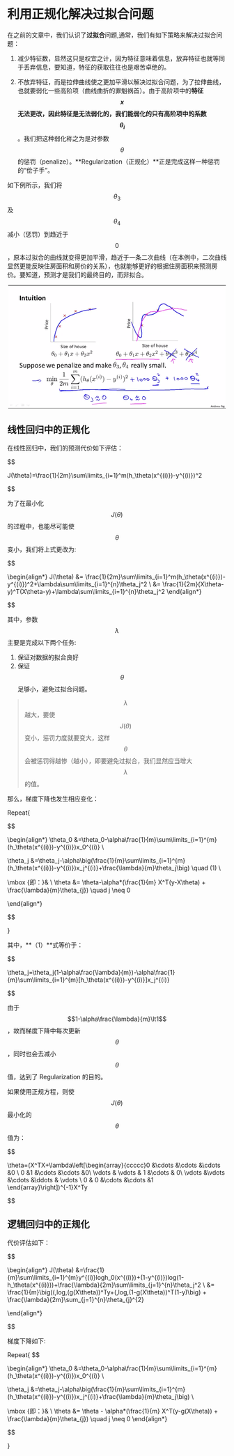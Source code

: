 利用正规化解决过拟合问题
=================

在之前的文章中，我们认识了**过拟合**问题,通常，我们有如下策略来解决过拟合问题：

1. 减少特征数，显然这只是权宜之计，因为特征意味着信息，放弃特征也就等同于丢弃信息，要知道，特征的获取往往也是艰苦卓绝的。

2. 不放弃特征，而是拉伸曲线使之更加平滑以解决过拟合问题，为了拉伸曲线，也就要弱化一些高阶项（曲线曲折的罪魁祸首）。由于高阶项中的**特征 $$x$$ **无法更改，因此特征是无法弱化的，我们能弱化的只有高阶项中的**系数 $$\theta_i$$**。我们把这种弱化称之为是对参数 $$\theta$$ 的惩罚（penalize）。**Regularization（正规化）**正是完成这样一种惩罚的“侩子手”。

如下例所示，我们将 $$\theta_3$$ 及 $$\theta_4$$ 减小（惩罚）到趋近于 $$0$$，原本过拟合的曲线就变得更加平滑，趋近于一条二次曲线（在本例中，二次曲线显然更能反映住房面积和房价的关系），也就能够更好的根据住房面积来预测房价。要知道，预测才是我们的最终目的，而非拟合。

<div style="text-align:center">
<img src="../attachments/正规化.png" width="500"></img>
</div>

线性回归中的正规化
---------------

在线性回归中，我们的预测代价如下评估：

$$

J(\theta)=\frac{1}{2m}\sum\limits_{i=1}^m(h_\theta(x^{(i)})-y^{(i)})^2

$$

为了在最小化 $$J(\theta)$$ 的过程中，也能尽可能使 $$\theta$$ 变小，我们将上式更改为:

$$

\begin{align*}
J(\theta) &= \frac{1}{2m}\sum\limits_{i=1}^m(h_\theta(x^{(i)})-y^{(i)})^2+\lambda\sum\limits_{i=1}^{n}\theta_j^2 \\
&= \frac{1}{2m}(X\theta-y)^T(X\theta-y)+\lambda\sum\limits_{i=1}^{n}\theta_j^2
\end{align*}

$$

其中，参数 $$\lambda$$ 主要是完成以下两个任务:

1. 保证对数据的拟合良好
2. 保证 $$\theta$$ 足够小，避免过拟合问题。

>$$\lambda$$ 越大，要使 $$J(\theta)$$ 变小，惩罚力度就要变大，这样 $$\theta$$ 会被惩罚得越惨（越小），即要避免过拟合，我们显然应当增大 $$\lambda$$ 的值。

那么，梯度下降也发生相应变化：

Repeat{

$$

\begin{align*}
\theta_0 &=\theta_0-\alpha\frac{1}{m}\sum\limits_{i=1}^{m}(h_\theta(x^{(i)})-y^{(i)})x_0^{(i)} \\

\theta_j &=\theta_j-\alpha\big(\frac{1}{m}\sum\limits_{i=1}^{m}(h_\theta(x^{(i)})-y^{(i)})x_j^{(i)}+\frac{\lambda}{m}\theta_j\big) \quad (1) \\

\mbox {即：}& \\
\theta &= \theta-\alpha*(\frac{1}{m} X^T(y-X\theta) + \frac{\lambda}{m}\theta_{j}) \quad j \neq 0

\end{align*}

$$

}

其中，**（1）**式等价于：

$$

\theta_j=\theta_j(1-\alpha\frac{\lambda}{m})-\alpha\frac{1}{m}\sum\limits_{i=1}^{m}[h_\theta(x^{(i)})-y^{(i)}]x_j^{(i)}

$$

由于 $$1-\alpha\frac{\lambda}{m}\lt1$$，故而梯度下降中每次更新 $$\theta$$，同时也会去减小 $$\theta$$ 值，达到了 Regularization 的目的。

如果使用正规方程，则使 $$J(\theta)$$ 最小化的 $$\theta$$ 值为：

$$

\theta=(X^TX+\lambda\left[\begin{array}{ccccc}0 &\cdots &\cdots &\cdots &0 \\ 0 &1 &\cdots &\cdots &0\\ \vdots & \vdots & 1 &\cdots & 0\\ \vdots &\vdots &\cdots &\ddots & \vdots \\ 0 & 0 &\cdots &\cdots &1 \end{array}\right])^{-1}X^Ty

$$

逻辑回归中的正规化
----------------

代价评估如下：

$$

\begin{align*}
J(\theta) &=\frac{1}{m}\sum\limits_{i=1}^{m}y^{(i)}logh_0(x^{(i)})+(1-y^{(i)})log(1-h_\theta(x^{(i)}))+\frac{\lambda}{2m}\sum\limits_{j=1}^{n}\theta_j^2 \\
&=  \frac{1}{m}\big((\,log\,(g(X\theta))^Ty+(\,log\,(1-g(X\theta))^T(1-y)\big) + \frac{\lambda}{2m}\sum_{j=1}^{n}\theta_{j}^{2}

\end{align*}

$$

梯度下降如下:

Repeat{
$$

\begin{align*}
\theta_0 &=\theta_0-\alpha\frac{1}{m}\sum\limits_{i=1}^{m}(h_\theta(x^{(i)})-y^{(i)})x_0^{(i)} \\

\theta_j &=\theta_j-\alpha\big(\frac{1}{m}\sum\limits_{i=1}^{m}(h_\theta(x^{(i)})-y^{(i)})x_j^{(i)}+\frac{\lambda}{m}\theta_j\big) \\

\mbox {即：}& \\
\theta &= \theta - \alpha*(\frac{1}{m} X^T(y-g(X\theta)) + \frac{\lambda}{m}\theta_{j}) \quad j \neq 0
\end{align*}

$$

}
